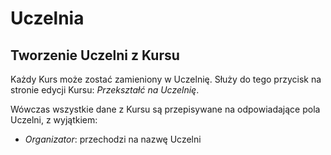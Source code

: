 # Uczelnia

## Tworzenie Uczelni z Kursu

Każdy Kurs może zostać zamieniony w Uczelnię.
Służy do tego przycisk na stronie edycji Kursu: _Przekształć na Uczelnię_.

Wówczas wszystkie dane z Kursu są przepisywane na odpowiadające pola Uczelni, z wyjątkiem:
- _Organizator_: przechodzi na nazwę Uczelni
